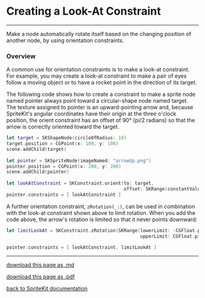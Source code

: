 # Creating a Look-At Constraint

--------------------

Make a node automatically rotate itself based on the changing position of another node, by using orientation constraints.

### Overview

A common use for orientation constraints is to make a look-at constraint. For example, you may create a look-at constraint to make a pair of eyes follow a moving object or to have a rocket point in the direction of its target.

The following code shows how to create a constraint to make a sprite node named pointer always point toward a circular-shape node named target. The texture assigned to pointer is an upward-pointing arrow and, because SpriteKit's angular coordinates have their origin at the three o'clock position, the orient constraint has an offset of 90° (pi/2 radians) so that the arrow is correctly oriented toward the target.

```swift
let target = SKShapeNode(circleOfRadius: 10)
target.position = CGPoint(x: 100, y: 100)
scene.addChild(target)
    
let pointer = SKSpriteNode(imageNamed: "arrowUp.png")
pointer.position = CGPoint(x: 200, y: 200)
scene.addChild(pointer)
    
let lookAtConstraint = SKConstraint.orient(to: target,
                                           offset: SKRange(constantValue: -CGFloat.pi / 2))
pointer.constraints = [ lookAtConstraint ]
```

A further orientation constraint, `zRotation(_:)`, can be used in combination with the look-at constraint shown above to limit rotation. When you add the code above, the arrow's rotation is limited so that it never points downward:

```swift
let limitLookAt = SKConstraint.zRotation(SKRange(lowerLimit: -CGFloat.pi / 2,
                                                 upperLimit: CGFloat.pi / 2))
      
pointer.constraints = [ lookAtConstraint, limitLookAt ]
```

--------------------------

[download this page as .md](https://raw.githubusercontent.com/retrokid/retrokid.github.io/master/tech_notes/spritekit_documentation/065-skconstraints-creating-a-look-at-constraint.md)

[download this page as .pdf](https://github.com/retrokid/retrokid.github.io/raw/master/tech_notes/spritekit_documentation/065-skconstraints-creating-a-look-at-constraint.pdf)

[back to SpriteKit documentation](./spritekit-documentation)
